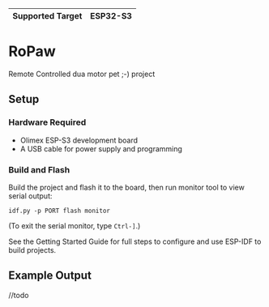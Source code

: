 | Supported Target  | ESP32-S3 |
| ----------------- | -------- |

# RoPaw

Remote Controlled dua motor pet ;-) project 

## Setup

### Hardware Required

* Olimex ESP-S3 development board
* A USB cable for power supply and programming

### Build and Flash

Build the project and flash it to the board, then run monitor tool to view serial output:

```
idf.py -p PORT flash monitor
```

(To exit the serial monitor, type ``Ctrl-]``.)

See the Getting Started Guide for full steps to configure and use ESP-IDF to build projects.

## Example Output

//todo
